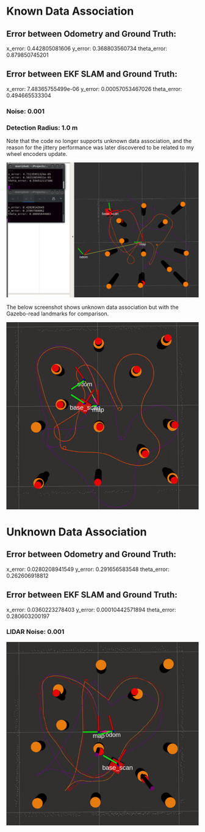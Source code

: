 # Known Data Association

## Error between Odometry and Ground Truth:
x_error: 0.442805081606
y_error: 0.368803560734
theta_error: 0.879850745201

## Error between EKF SLAM and Ground Truth:
x_error: 7.48365755499e-06
y_error: 0.00057053467026
theta_error: 0.494665533304


### Noise: 0.001
### Detection Radius: 1.0 m

Note that the code no longer supports unknown data association, and the reason for the jittery performance was later discovered to be related to my wheel encoders update.

![ekfslam](nuslam/media/L2_2rad_001noise.png)

The below screenshot shows unknown data association but with the Gazebo-read landmarks for comparison.

![ekfslam](nuslam/media/unknown_gzb.png)

# Unknown Data Association

## Error between Odometry and Ground Truth:
x_error: 0.0280208941549
y_error: 0.291656583548
theta_error: 0.262606918812

## Error between EKF SLAM and Ground Truth:
x_error: 0.0360223278403
y_error: 0.00010442571894
theta_error: 0.280603200197


### LIDAR Noise: 0.001

![ekfslam](nuslam/media/L3.png)